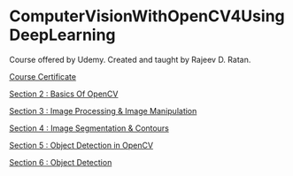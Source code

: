 # ComputerVisionWithOpenCV4UsingDeepLearning

Course offered by Udemy. Created and taught by Rajeev D. Ratan.

[Course Certificate]()

[Section 2 : Basics Of OpenCV](https://github.com/MBadriNarayanan/ComputerVisionWithOpenCV4UsingDeepLearning/tree/master/Section2)

[Section 3 : Image Processing & Image Manipulation](https://github.com/MBadriNarayanan/ComputerVisionWithOpenCV4UsingDeepLearning/tree/master/Section3)

[Section 4 : Image Segmentation & Contours](https://github.com/MBadriNarayanan/ComputerVisionWithOpenCV4UsingDeepLearning/tree/master/Section4)

[Section 5 : Object Detection in OpenCV](https://github.com/MBadriNarayanan/ComputerVisionWithOpenCV4UsingDeepLearning/tree/master/Section5)

[Section 6 : Object Detection](https://github.com/MBadriNarayanan/ComputerVisionWithOpenCV4UsingDeepLearning/tree/master/Section6)
